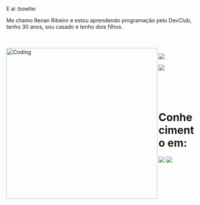 E aí     :bowtie:

<p> Me chamo Renan Ribeiro e estou aprendendo programação pelo DevClub, tenho 30 anos,
sou casado e tenho dois filhos.</p>
<br>
<br>
 <img align="left" alt="Coding" width="400" src="https://res.cloudinary.com/practicaldev/image/fetch/s--WXI5d2Ru--/c_limit%2Cf_auto%2Cfl_progressive%2Cq_66%2Cw_800/https://media1.tenor.com/images/0c34272909ee2a4db5606a014082312b/tenor.gif%3Fitemid%3D15828752">

 <a href="https://www.instagram.com/rribeirodos.santos/" target="_blank"><img href="https://www.instagram.com/rribeirodos.santos/" target="_blank" src="https://img.shields.io/badge/Instagram-E4405F?style=for-the-badge&logo=instagram&logoColor=white"></a>

 <img src="https://img.shields.io/badge/LinkedIn-0077B5?style=for-the-badge&logo=linkedin&logoColor=white">
 <br>
 <br>
 <br>
 <br>
 <br>
<div>
<h1>Conhecimento em:</h1>

<img src="https://img.shields.io/badge/HTML5-E34F26?style=for-the-badge&logo=html5&logoColor=white">
<img src="https://img.shields.io/badge/CSS3-1572B6?style=for-the-badge&logo=css3&logoColor=white">
</div>
